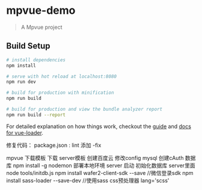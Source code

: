 # mpvue-demo

> A Mpvue project

## Build Setup

``` bash
# install dependencies
npm install

# serve with hot reload at localhost:8080
npm run dev

# build for production with minification
npm run build

# build for production and view the bundle analyzer report
npm run build --report
```

For detailed explanation on how things work, checkout the [guide](http://vuejs-templates.github.io/webpack/) and [docs for vue-loader](http://vuejs.github.io/vue-loader).



修复代码：
package.json : lint 添加  -fix

mpvue 下载模板
下载 server模板
创建百度云
修改config
mysql 创建cAuth 数据库
npm install -g nodemon 
部署本地环境
server 启动
初始化数据库 server里面 node tools/initdb.js
npm install wafer2-client-sdk --save     //微信登录sdk
npm install sass-loader --save-dev  //使用sass css预处理器 lang='scss'

